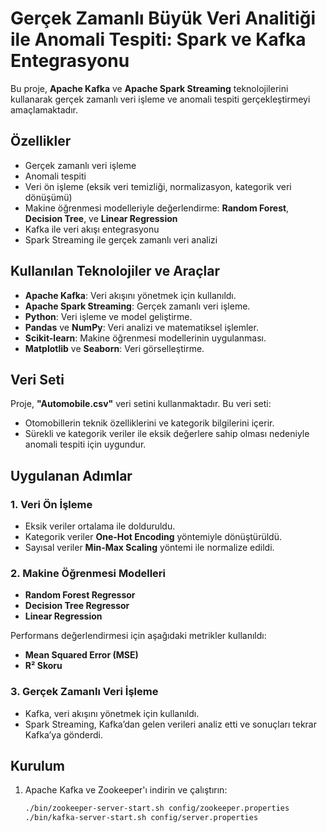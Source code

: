 # Gerçek Zamanlı Büyük Veri Analitiği ile Anomali Tespiti: Spark ve Kafka Entegrasyonu

Bu proje, **Apache Kafka** ve **Apache Spark Streaming** teknolojilerini kullanarak gerçek zamanlı veri işleme ve anomali tespiti gerçekleştirmeyi amaçlamaktadır.

## Özellikler

- Gerçek zamanlı veri işleme
- Anomali tespiti
- Veri ön işleme (eksik veri temizliği, normalizasyon, kategorik veri dönüşümü)
- Makine öğrenmesi modelleriyle değerlendirme: **Random Forest**, **Decision Tree**, ve **Linear Regression**
- Kafka ile veri akışı entegrasyonu
- Spark Streaming ile gerçek zamanlı veri analizi

## Kullanılan Teknolojiler ve Araçlar

- **Apache Kafka**: Veri akışını yönetmek için kullanıldı.
- **Apache Spark Streaming**: Gerçek zamanlı veri işleme.
- **Python**: Veri işleme ve model geliştirme.
- **Pandas** ve **NumPy**: Veri analizi ve matematiksel işlemler.
- **Scikit-learn**: Makine öğrenmesi modellerinin uygulanması.
- **Matplotlib** ve **Seaborn**: Veri görselleştirme.

## Veri Seti

Proje, **"Automobile.csv"** veri setini kullanmaktadır. Bu veri seti:
- Otomobillerin teknik özelliklerini ve kategorik bilgilerini içerir.
- Sürekli ve kategorik veriler ile eksik değerlere sahip olması nedeniyle anomali tespiti için uygundur.

## Uygulanan Adımlar

### 1. Veri Ön İşleme
- Eksik veriler ortalama ile dolduruldu.
- Kategorik veriler **One-Hot Encoding** yöntemiyle dönüştürüldü.
- Sayısal veriler **Min-Max Scaling** yöntemi ile normalize edildi.

### 2. Makine Öğrenmesi Modelleri
- **Random Forest Regressor**
- **Decision Tree Regressor**
- **Linear Regression**

Performans değerlendirmesi için aşağıdaki metrikler kullanıldı:
- **Mean Squared Error (MSE)**
- **R² Skoru**

### 3. Gerçek Zamanlı Veri İşleme
- Kafka, veri akışını yönetmek için kullanıldı.
- Spark Streaming, Kafka’dan gelen verileri analiz etti ve sonuçları tekrar Kafka’ya gönderdi.

## Kurulum

1. Apache Kafka ve Zookeeper'ı indirin ve çalıştırın:
   ```bash
   ./bin/zookeeper-server-start.sh config/zookeeper.properties
   ./bin/kafka-server-start.sh config/server.properties
